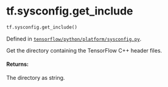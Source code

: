 <div itemscope itemtype="http://developers.google.com/ReferenceObject">
<meta itemprop="name" content="tf.sysconfig.get_include" />
</div>

# tf.sysconfig.get_include

``` python
tf.sysconfig.get_include()
```



Defined in [`tensorflow/python/platform/sysconfig.py`](https://www.tensorflow.org/code/tensorflow/python/platform/sysconfig.py).

Get the directory containing the TensorFlow C++ header files.

#### Returns:

The directory as string.